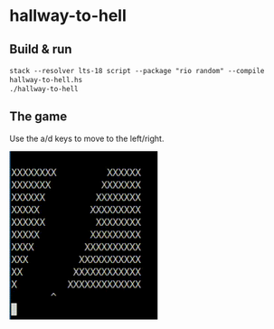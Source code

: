 # hallway-to-hell

## Build & run

```
stack --resolver lts-18 script --package "rio random" --compile hallway-to-hell.hs
./hallway-to-hell
```

## The game

Use the a/d keys to move to the left/right.

![](hallway-to-hell.gif)

